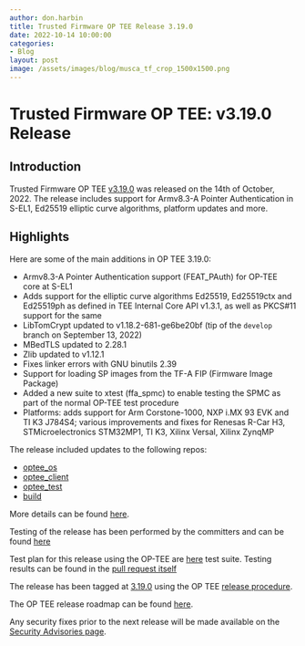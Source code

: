 ```yaml
---
author: don.harbin
title: Trusted Firmware OP TEE Release 3.19.0
date: 2022-10-14 10:00:00
categories:
- Blog
layout: post
image: /assets/images/blog/musca_tf_crop_1500x1500.png
---
```


**Trusted Firmware OP TEE: v3.19.0 Release**
=====================================================

Introduction
------------

Trusted Firmware OP TEE [v3.19.0](https://github.com/OP-TEE/optee_os/blob/3.19.0/CHANGELOG.md) was released on the 14th of October, 2022. The release includes support for Armv8.3-A Pointer Authentication in S-EL1, Ed25519 elliptic curve algorithms, platform updates and more.

Highlights 
----------

Here are some of the main additions in OP TEE 3.19.0:
- Armv8.3-A Pointer Authentication support (FEAT_PAuth) for OP-TEE core at S-EL1
- Adds support for the elliptic curve algorithms Ed25519, Ed25519ctx and Ed25519ph as defined in TEE Internal Core API v1.3.1, as well as PKCS#11 support for the same
- LibTomCrypt updated to v1.18.2-681-ge6be20bf (tip of the `develop` branch on September 13, 2022)
- MBedTLS updated to 2.28.1
- Zlib updated to v1.12.1
- Fixes linker errors with GNU binutils 2.39
- Support for loading SP images from the TF-A FIP (Firmware Image Package)
- Added a new suite to xtest (ffa_spmc) to enable testing the SPMC as part of the normal OP-TEE test procedure
- Platforms: adds support for Arm Corstone-1000, NXP i.MX 93 EVK and TI K3 J784S4; various improvements and fixes for Renesas R-Car H3, STMicroelectronics STM32MP1, TI K3, Xilinx Versal, Xilinx ZynqMP

The release included updates to the following repos:
- [optee_os](https://optee.readthedocs.io/en/latest/building/gits/optee_os.html#optee-os) 
- [optee_client](https://optee.readthedocs.io/en/latest/building/gits/optee_client.html#optee-client) 
- [optee_test](https://optee.readthedocs.io/en/latest/building/gits/optee_test.html#optee-test) 
- [build](https://optee.readthedocs.io/en/latest/building/gits/build.html#build) 
 

More details can be found [here](https://github.com/OP-TEE/optee_os/blob/3.19.0/CHANGELOG.md).

Testing of the release has been performed by the committers and can be found [here](https://github.com/OP-TEE/optee_os/commit/afacf356f9593a7f83cae9f96026824ec242ff52)

Test plan for this release using the OP-TEE are [here](https://optee.readthedocs.io/en/latest/building/gits/optee_test.html) test suite. Testing results can be found in the [pull request itself](https://github.com/OP-TEE/optee_os/pull/5550)

The release has been tagged at [3.19.0](https://github.com/OP-TEE/optee_os/releases/tag/3.19.0) using the OP TEE [release procedure](https://optee.readthedocs.io/en/latest/general/releases.html#release-procedure). 

The OP TEE release roadmap can be found [here](https://optee.readthedocs.io/en/latest/general/releases.html). 

Any security fixes prior to the next release will be made available on the [Security Advisories page](https://github.com/OP-TEE/optee_os/security/advisories?state=published). 

